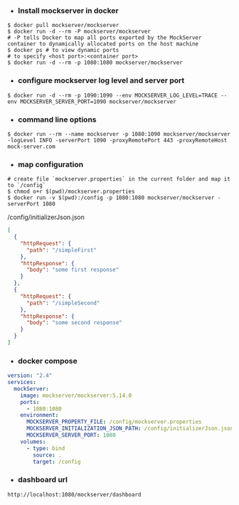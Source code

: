 - ### Install mockserver in docker
```shell
$ docker pull mockserver/mockserver
$ docker run -d --rm -P mockserver/mockserver
# -P tells Docker to map all ports exported by the MockServer container to dynamically allocated ports on the host machine
$ docker ps # to view dynamic ports
# to specify <host port>:<container port>
$ docker run -d --rm -p 1080:1080 mockserver/mockserver
```

- ### configure mockserver log level and server port
```shell
$ docker run -d --rm -p 1090:1090 --env MOCKSERVER_LOG_LEVEL=TRACE --env MOCKSERVER_SERVER_PORT=1090 mockserver/mockserver
```

- ### command line options
```shell
$ docker run --rm --name mockserver -p 1080:1090 mockserver/mockserver -logLevel INFO -serverPort 1090 -proxyRemotePort 443 -proxyRemoteHost mock-server.com
```

- ### map configuration
```shell
# create file `mockserver.properties` in the current folder and map it to `/config`
$ chmod o+r $(pwd)/mockserver.properties
$ docker run -v $(pwd):/config -p 1080:1080 mockserver/mockserver -serverPort 1080
```
/config/initializerJson.json
```json
[
  {
    "httpRequest": {
      "path": "/simpleFirst"
    },
    "httpResponse": {
      "body": "some first response"
    }
  },
  {
    "httpRequest": {
      "path": "/simpleSecond"
    },
    "httpResponse": {
      "body": "some second response"
    }
  }
]
```

- ### docker compose
```yaml
version: "2.4"
services:
  mockServer:
    image: mockserver/mockserver:5.14.0
    ports:
      - 1080:1080
    environment:
      MOCKSERVER_PROPERTY_FILE: /config/mockserver.properties
      MOCKSERVER_INITIALIZATION_JSON_PATH: /config/initializerJson.json
      MOCKSERVER_SERVER_PORT: 1080
    volumes:
      - type: bind
        source: .
        target: /config
```

- ### dashboard url
`http://localhost:1080/mockserver/dashboard`
